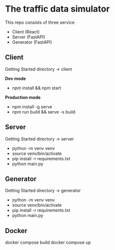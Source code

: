 # The traffic data simulator
This repo consists of three service
- Client (React)
- Server (FastAPI)
- Generator (FastAPI)

## Client

Getting Started directory -> client

**Dev mode**

- npm install && npm start

**Production mode**

- npm install -g serve
- npm run build && serve -s build


## Server

Getting Started directory -> server

- python -m venv venv
- source venv/bin/activate
- pip install -r requirements.txt
- python main.py

## Generator

Getting Started directory -> generator

- python -m venv venv
- source venv/bin/activate
- pip install -r requirements.txt
- python main.py



## Docker

docker compose build
docker compose up
